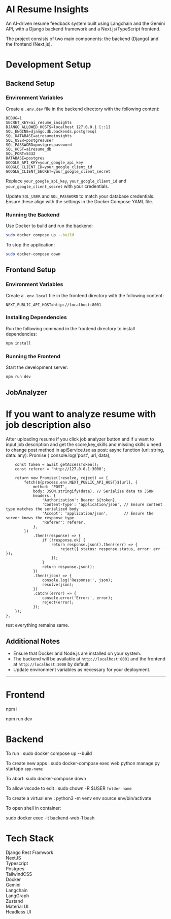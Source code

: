 # AI Resume Insights

An AI-driven resume feedback system built using Langchain and the Gemini API, with a Django backend framework and a Next.js/TypeScript frontend.

The project consists of two main components: the backend (Django) and the frontend (Next.js).

# Development Setup 

## Backend Setup

### Environment Variables
Create a `.env.dev` file in the backend directory with the following content:

```
DEBUG=1
SECRET_KEY=ai_resume_insights
DJANGO_ALLOWED_HOSTS=localhost 127.0.0.1 [::1]
SQL_ENGINE=django.db.backends.postgresql
SQL_DATABASE=airesumeinsights
SQL_USER=postgresuser
SQL_PASSWORD=postgrespassword
SQL_HOST=airesume_db
SQL_PORT=5432
DATABASE=postgres
GOOGLE_API_KEY=your_google_api_key
GOOGLE_CLIENT_ID=your_google_client_id
GOOGLE_CLIENT_SECRET=your_google_client_secret
```

Replace `your_google_api_key`, `your_google_client_id` and `your_google_client_secret`  with your credentials.

Update `SQL_USER` and `SQL_PASSWORD` to match your database credentials. Ensure these align with the settings in the Docker Compose YAML file.

### Running the Backend

Use Docker to build and run the backend:

```bash
sudo docker compose up --build
```

To stop the application:

```bash
sudo docker-compose down
```

## Frontend Setup

### Environment Variables
Create a `.env.local` file in the frontend directory with the following content:

```
NEXT_PUBLIC_API_HOST=http://localhost:8001
```

### Installing Dependencies
Run the following command in the frontend directory to install dependencies:

```bash
npm install
```

### Running the Frontend
Start the development server:

```bash
npm run dev
```

## JobAnalyzer
# If you want to analyze resume with job description also
After uploading resume if you click job analyzer button and if u want to input job description and get the score,key_skills and missing skills u need to change post method in apiService.tsx as 
post: async function (url: string, data: any): Promise<any> {
        console.log('post', url, data);
    
        const token = await getAccessToken();
        const referer = 'http://127.0.0.1:3000';
    
        return new Promise((resolve, reject) => {
            fetch(${process.env.NEXT_PUBLIC_API_HOST}${url}, {
                method: 'POST',
                body: JSON.stringify(data), // Serialize data to JSON
                headers: {
                    'Authorization': Bearer ${token},
                    'Content-Type': 'application/json', // Ensure content type matches the serialized body
                    'Accept': 'application/json',       // Ensure the server knows the response type
                    'Referer': referer,
                },
            })
                .then((response) => {
                    if (!response.ok) {
                        return response.json().then((err) => {
                            reject({ status: response.status, error: err });
                        });
                    }
                    return response.json();
                })
                .then((json) => {
                    console.log('Response:', json);
                    resolve(json);
                })
                .catch((error) => {
                    console.error('Error:', error);
                    reject(error);
                });
        });
    },

rest everything remains same.

## Additional Notes
- Ensure that Docker and Node.js are installed on your system.
- The backend will be available at `http://localhost:8001` and the frontend at `http://localhost:3000` by default.
- Update environment variables as necessary for your deployment.



---------------------------------------------------------------------------------------------------

# Frontend

npm i 

npm run dev

# Backend

To run : sudo docker compose up --build 

To create new apps : sudo docker-compose exec 
web python manage.py startapp `app-name` 

To abort: sudo docker-compose down 

To allow vscode to edit : sudo chown -R $USER `folder name` 

To create a virtual env : 
python3 -m venv env 
source env/bin/activate

To open shell in container:

sudo docker exec -it backend-web-1  bash

# Tech Stack

Django Rest Framwork \
NextJS \
Typescript \
Postgres \
TailwindCSS \
Docker \
Gemini \
Langchain \
LangGraph \
Zustand \
Material UI \
Headless UI
